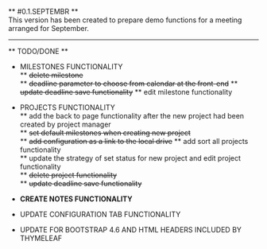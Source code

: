 ** #0.1.SEPTEMBR **  
This version has been created to prepare demo functions for a meeting arranged for September.

---

** TODO/DONE **

* MILESTONES FUNCTIONALITY  
 ** ~~delete milestone~~  
 ** ~~deadline parameter to choose from calendar at the front-end~~
 ** ~~update deadline save functionality~~
 ** edit milestone functionality
 
* PROJECTS FUNCTIONALITY  
 ** add the back to page functionality after the new project had been created by project manager  
 ** ~~set default milestones when creating new project~~  
 ** ~~add configuration as a link to the local drive~~
 ** add sort all projects functionality  
 ** update the strategy of set status for new project and edit project functionality  
 ** ~~delete project functionality~~  
 ** ~~update deadline save functionality~~

* **CREATE NOTES FUNCTIONALITY**    

* UPDATE CONFIGURATION TAB FUNCTIONALITY  

* UPDATE FOR BOOTSTRAP 4.6 AND HTML HEADERS INCLUDED BY THYMELEAF